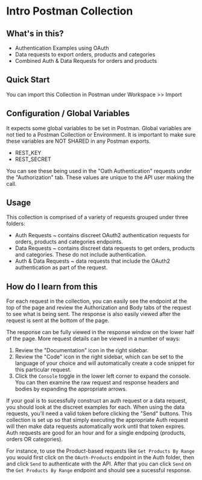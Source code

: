 # Intro Postman Collection

## What's in this?

- Authentication Examples using OAuth
- Data requests to export orders, products and categories
- Combined Auth & Data Requests for orders and products

## Quick Start

You can import this Collection in Postman under Workspace >> Import

## Configuration / Global Variables

It expects some global variables to be set in Postman. Global variables
are not tied to a Postman Collection or Environment. It is important
to make sure these variables are NOT SHARED in any Postman exports.

- REST_KEY
- REST_SECRET

You can see these being used in the "Oath Authentication" requests
under the "Authorization" tab. These values are unique to the API
user making the call.

## Usage

This collection is comprised of a variety of requests grouped under
three folders:

- Auth Requests ~ contains discreet OAuth2 authentication requests for
  orders, products and categories endpoints.
- Data Requests ~ contains discreet data requests to get orders,
  products and categories. These do not include authentication.
- Auth & Data Requests ~ data requests that include the OAuth2
  authentication as part of the request.

## How do I learn from this

For each request in the collection, you can easily see the endpoint
at the top of the page and review the Authorization and Body tabs
of the request to see what is being sent. The response is also easily
viewed after the request is sent at the bottom of the page.

The response can be fully viewed in the response window on the lower
half of the page. More request details can be viewed in a number of
ways:

1. Review the "Documentation" icon in the right sidebar.
2. Review the "Code" icon in the right sidebar, which can be set
   to the language of your choice and will automatically create a
   code snippet for this particular request.
3. Click the `Console` toggle in the lower left corner to expand
   the console. You can then examine the raw request and response
   headers and bodies by expanding the appropriate arrows.

If your goal is to sucessfully construct an auth request or a data
request, you should look at the discreet examples for each. When
using the data requests, you'll need a valid token before clicking
the "Send" buttons. This collection is set up so that simply executing
the appropriate Auth request will then make data requests automatically
work until that token expires. Auth requests are good for an hour and for
a single endpoing (products, orders OR categories).

For instance, to use the Product-based requests like `Get Products By Range`
you would first click on the `OAuth-Products` endpoint in the Auth folder,
then and click `Send` to authenticate with the API. After that you can
click `Send` on the `Get Products By Range` endpoint and should see a
sucessful response.
